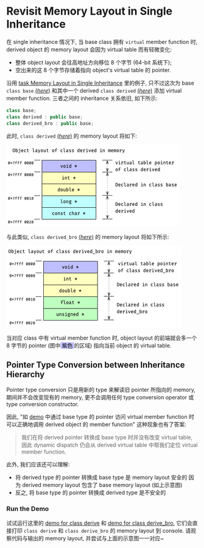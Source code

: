 # Revisit Memory Layout in Single Inheritance

在 single inheritance 情况下, 当 base class 拥有 `virtual` member function 时, derived object 的 memory layout 会因为 virtual table 而有轻微变化:
- 整体 object layout 会往高地址方向移位 8 个字节 (64-bit 系统下);
- 空出来的这 8 个字节存储着指向 object's virtual table 的 pointer.

沿用
[task Memory Layout in Single Inheritance](course://Classes/Inheritance/Single_Inheritance_Memory_Layout) 
里的例子, 只不过这次为 base `class base`
[(*here*)](psi_element://__only_for_anchor_used__memory_layout_base_with_vtable)
和其中一个 derived `class derived`
[(*here*)](psi_element://__only_for_anchor_used__memory_layout_derived_with_vtable)
添加 virtual member function.
三者之间的 inheritance 关系依旧, 如下所示:
```c++
class base;
class derived : public base;
class derived_bro : public base;
```
此时, `class derived`
[(*here*)](psi_element://__only_for_anchor_used__memory_layout_derived_with_vtable)
的 memory layout 将如下:

![Object Layout of class derived with vtable](pics/derived_vtable.png)

与此类似, `class derived_bro`
[(*here*)](psi_element://__only_for_anchor_used__memory_layout_derived_bro_with_vtable)
的 memory layout 将如下所示:

![Object Layout of class derived bro with vtable](pics/derived_bro_vtable.png)

当对应 class 中有 virtual member function 时, object layout 的前端就会多一个 8 字节的 pointer
(图中<span style="background: #bfbfff; color: black"> 紫色 </span>的区域) 指向当前 object 的 virtual table.

## Pointer Type Conversion between Inheritance Hierarchy

Pointer type conversion 只是用新的 type 来解读旧 pointer 所指向的 memory, 期间并不会改变现有的 memory, 更不会调用任何 type conversion operator 或 type conversion constructor.

因此,
"如
[demo](psi_element://VirtualPureSpecifier_Virtual_Test)
中通过 base type 的 pointer 访问 virtual member function 时可以正确地调用 derived object 的 member function"
这种现象也有了答案:
> 我们在将 derived pointer 转换成 base type 时并没有改变 virtual table, 因此 dynamic dispatch 仍会从 derived virtual table 中帮我们定位 virtual member function.

此外, 我们应该还可以理解:
- 将 derived type 的 pointer 转换成 base type 是 memory layout 安全的 
  因为 derived memory layout 包含了 base memory layout (如上示意图)
- 反之, 将 base type 的 pointer 转换成 derived type 是不安全的

### Run the Demo

试试运行这里的
[demo for class derive](psi_element://RevisitSingleInheritanceMemoryLayout_DerivedMemoryLayout_Test) 和
[demo for class derive_bro](psi_element://RevisitSingleInheritanceMemoryLayout_DerivedBroMemoryLayout_Test),
它们会直接打印 `class derive` 和 `class derive_bro` 的 memory layout 到 console.
请观察代码与输出的 memory layout, 并尝试与上面的示意图一一对应~
